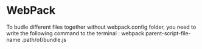 # WebPack

To budle different files together without webpack.config folder, you need to write the following command to the terminal :
webpack parent-script-file-name .path/of/bundle.js

